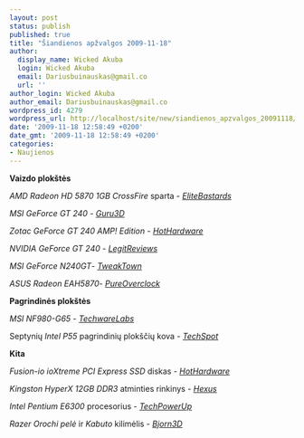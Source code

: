 ```yaml
---
layout: post
status: publish
published: true
title: "Šiandienos apžvalgos 2009-11-18"
author:
  display_name: Wicked Akuba
  login: Wicked Akuba
  email: Dariusbuinauskas@gmail.co
  url: ''
author_login: Wicked Akuba
author_email: Dariusbuinauskas@gmail.co
wordpress_id: 4279
wordpress_url: http://localhost/site/new/siandienos_apzvalgos_20091118/
date: '2009-11-18 12:58:49 +0200'
date_gmt: '2009-11-18 12:58:49 +0200'
categories:
- Naujienos
---
```

<p><b>Vaizdo plokštės</b></p>
<p><i>AMD Radeon HD 5870 1GB CrossFire</i> sparta - <i><a class="ns" href="http://www.elitebastards.com/index.php?option=com_content&view=article&id=990&catid=13&Itemid=27">EliteBastards</a></i></p>
<p><i>MSI GeForce GT 240 </i> - <i><a class="ns" href="http://www.guru3d.com/article/msi-geforce-gt-240-review-test/">Guru3D</a></i></p>
<p><i>Zotac GeForce GT 240 AMP! Edition</i> - <i><a class="ns" href="http://hothardware.com/Articles/Zotac-GeForce-GT-240-AMP-Edition-Review/">HotHardware</a></i></p>
<p><i>NVIDIA GeForce GT 240</i> - <i><a class="ns" href="http://www.legitreviews.com/article/1138/1/">LegitReviews</a></i></p>
<p><i>MSI GeForce N240GT</i>- <i><a class="ns" href="http://www.tweaktown.com/reviews/3012/msi_geforce_n240gt_512mb_gddr5_oc_video_card/index.html">TweakTown</a></i></p>
<p><i>ASUS Radeon EAH5870</i>- <i><a class="ns" href="http://www.pureoverclock.com/article854.html">PureOverclock</a></i></p>
<p><b>Pagrindinės plokštės</b></p>
<p><i>MSI NF980-G65</i> - <i><a class="ns" href="http://www.techwarelabs.com/msi-nf980-g65/">TechwareLabs</a></i></p>
<p>Septynių <i>Intel P55</i> pagrindinių plokščių kova - <i><a class="ns" href="http://www.techspot.com/review/214-intel-p55-motherboard-roundup/">TechSpot</a></i></p>
<p><b>Kita</b></p>
<p><i>Fusion-io ioXtreme PCI Express SSD</i> diskas - <i><a class="ns" href="http://hothardware.com/Articles/Fusionio-ioXtreme-PCI-Express-SSD-Review/">HotHardware</a></i></p>
<p><i>Kingston HyperX 12GB DDR3 </i> atminties rinkinys - <i><a class="ns" href="http://www.hexus.net/content/item.php?item=21155">Hexus</a></i></p>
<p><i>Intel Pentium E6300</i> procesorius - <i><a class="ns" href="http://www.techpowerup.com/reviews/Intel/Pentium_E6300">TechPowerUp</a></i></p>
<p><i>Razer Orochi pelė</i> ir <i>Kabuto</i> kilimėlis - <i><a class="ns" href="http://www.bjorn3d.com/read.php?cID=1721">Bjorn3D</a></i><br /></p>
